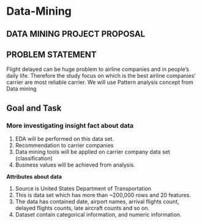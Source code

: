 # Data-Mining

## **DATA MINING PROJECT PROPOSAL**

## PROBLEM STATEMENT

Flight delayed can be huge problem to airline companies and in people’s daily life. Therefore the study focus on which is the best airline companies’ carrier are most reliable carrier. We will use Pattern analysis concept from Data mining


## **Goal and Task**

### More investigating insight fact about data

1. EDA will be performed on this data set.
2. Recommendation to carrier companies
3. Data mining tools will be applied on carrier company data set (classification)
4. Business values will be achieved from analysis.

**Attributes about data**

1. Source is United States Department of Transportation
2. This is data set which has more than ~200,000 rows and 20 features.
3. The data has contained date, airport names, arrival flights count, delayed flights counts, late aircraft counts and so on.
4. Dataset contain categorical information, and numeric information.